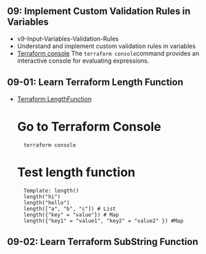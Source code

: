 ## 09: Implement Custom Validation Rules in Variables 
- v9-Input-Variables-Validation-Rules
- Understand and implement custom validation rules in variables
- [Terraform console](https://www.terraform.io/docs/cli/commands/console.html) The `terraform console`command provides an interactive console for evaluating expressions.

## 09-01: Learn Terraform Length Function
- [Terraform LengthFunction](https://www.terraform.io/docs/language/functions/length.html)
    
    # Go to Terraform Console
        terraform console
    # Test length function
        Template: length()
        length("hi")
        length("hello")
        length(["a", "b", "c"]) # List
        length({"key" = "value"}) # Map
        length({"key1" = "value1", "key2" = "value2" }) #Map

## 09-02: Learn Terraform SubString Function

